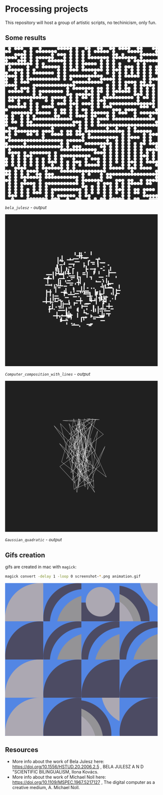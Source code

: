 # Processing projects

This repository will host a group of artistic scripts, no techinicism, only fun.


## Some results

<img src="./bela_julesz/bela_julesz_example.png" alt="isolated" width="500">

*`bela_julesz` - output*

<img src="./michael_noll/Computer_composition_with_lines.png" alt="isolated" width="500" >

*`Computer_composition_with_lines` - output*


<img src="./michael_noll/Gaussian_quadratic.png" alt="isolated" width="500">

*`Gaussian_quadratic` - output*

## Gifs creation

gifs are created in mac with `magick`: 

``` Bash
magick convert -delay 1 -loop 0 screenshot-*.png animation.gif
```

<img src="./mosaic/anim/animation.gif" loop=infinite width="500">



## Resources

- More info about the work of Bela Julesz here:
https://doi.org/10.1556/HSTUD.20.2006.2.5 , BELA JULESZ A N D "SCIENTIFIC BILINGUALISM, Ilona Kovács.
- More info about the work of Michael Noll here:
https://doi.org/10.1109/MSPEC.1967.5217127 , The digital computer as a creative medium, A. Michael Noll.
